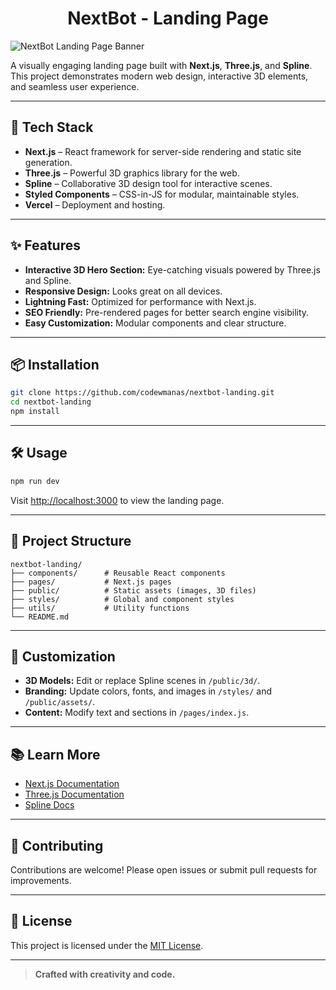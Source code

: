 <h1 align="center"> NextBot  -  Landing Page</h1>

![NextBot Landing Page Banner](banner.gif)

A visually engaging landing page built with **Next.js**, **Three.js**, and **Spline**. This project demonstrates modern web design, interactive 3D elements, and seamless user experience.

---

## 🚀 Tech Stack

- **Next.js** – React framework for server-side rendering and static site generation.
- **Three.js** – Powerful 3D graphics library for the web.
- **Spline** – Collaborative 3D design tool for interactive scenes.
- **Styled Components** – CSS-in-JS for modular, maintainable styles.
- **Vercel** – Deployment and hosting.

---

## ✨ Features

- **Interactive 3D Hero Section:** Eye-catching visuals powered by Three.js and Spline.
- **Responsive Design:** Looks great on all devices.
- **Lightning Fast:** Optimized for performance with Next.js.
- **SEO Friendly:** Pre-rendered pages for better search engine visibility.
- **Easy Customization:** Modular components and clear structure.

---

## 📦 Installation

```bash
git clone https://github.com/codewmanas/nextbot-landing.git
cd nextbot-landing
npm install
```

---

## 🛠️ Usage

```bash
npm run dev
```
Visit [http://localhost:3000](http://localhost:3000) to view the landing page.

---

## 🧩 Project Structure

```
nextbot-landing/
├── components/      # Reusable React components
├── pages/           # Next.js pages
├── public/          # Static assets (images, 3D files)
├── styles/          # Global and component styles
├── utils/           # Utility functions
└── README.md
```

---

## 🎨 Customization

- **3D Models:** Edit or replace Spline scenes in `/public/3d/`.
- **Branding:** Update colors, fonts, and images in `/styles/` and `/public/assets/`.
- **Content:** Modify text and sections in `/pages/index.js`.

---

## 📚 Learn More

- [Next.js Documentation](https://nextjs.org/docs)
- [Three.js Documentation](https://threejs.org/docs/)
- [Spline Docs](https://docs.spline.design/)

---

## 🤝 Contributing

Contributions are welcome! Please open issues or submit pull requests for improvements.

---

## 📄 License

This project is licensed under the [MIT License](LICENSE).

---

> **Crafted with creativity and code.**
